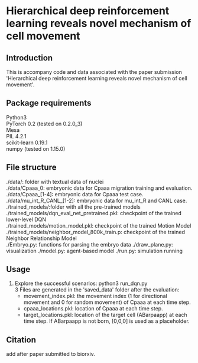 # Hierarchical deep reinforcement learning reveals novel mechanism of cell movement

## Introduction
This is accompany code and data associated with the paper submission 'Hierarchical deep reinforcement learning reveals novel mechanism of cell movement'.

## Package requirements
  Python3 <br />
  PyTorch 0.2 (tested on 0.2.0_3) <br />
  Mesa <br />
  PIL 4.2.1 <br />
  scikit-learn 0.19.1 <br />
  numpy (tested on 1.15.0) <br />
  
## File structure
  ./data/: folder with textual data of nuclei <br />
  ./data/Cpaaa_0: embryonic data for Cpaaa migration training and evaluation. <br />
  ./data/Cpaaa_[1-4]: embryonic data for Cpaaa test case. <br />
  ./data/mu_int_R_CANL_[1-2]: embryonic data for mu_int_R and CANL case. <br />
  ./trained_models/:folder with all the pre-trained models <br />
  ./trained_models/dqn_eval_net_pretrained.pkl: checkpoint of the trained lower-level DQN <br />
  ./trained_models/motion_model.pkl: checkpoint of the trained Motion Model <br />
  ./trained_models/neighbor_model_800k_train.p: checkpoint of the trained Neighbor Relationship Model <br />
  ./Embryo.py: functions for parsing the embryo data
  ./draw_plane.py: visualization
  ./model.py: agent-based model
  ./run.py: simulation running

## Usage
1. Explore the successful scenarios: python3 run_dqn.py <br />
   3 Files are generated in the 'saved_data' folder after the evaluation: <br />
     - movement_index.pkl: the movement index (1 for directional movement and 0 for random movement) of Cpaaa at each time step. <br />
     - cpaaa_locations.pkl: location of Cpaaa at each time step. <br />
     - target_locations.pkl: location of the target cell (ABarpaapp) at each time step. If ABarpaapp is not born, [0,0,0] is used as a placeholder. <br />

## Citation
add after paper submitted to biorxiv.

